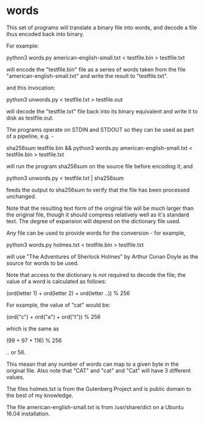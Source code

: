 # words

This set of programs will translate a binary file into words, and decode a file thus encoded back into binary.

For example:

python3 words.py american-english-small.txt < testfile.bin > testfile.txt

will encode the "testfile.bin" file as a series of words taken from the file "american-english-small.txt" and write the result to "testfile.txt".

and this invocation:

python3 unwords.py < testfile.txt > testfile.out 

will decode the "testfile.txt" file back into its binary equivalent and write it to disk as testfile.out.

The programs operate on STDIN and STDOUT so they can be used as part of a pipeline, e.g. -

sha256sum testfile.bin && python3 words.py american-english-small.txt < testfile.bin > testfile.txt

will run the program sha256sum on the source file before encoding it; and

python3 unwords.py < testfile.txt | sha256sum

feeds the output to sha256sum to verify that the file has been processed unchanged. 

Note that the resulting text form of the original file will be much larger than the original file, though it should compress relatively
well as it's standard text. The degree of expansion will depend on the dictionary file used.

Any file can be used to provide words for the conversion - for example, 

python3 words.py holmes.txt < testfile.bin > testfile.txt

will use "The Adventures of Sherlock Holmes" by Arthur Conan Doyle as the source for words to be used.

Note that access to the dictionary is *not* required to decode the file; the value of a word is calculated as follows:

(ord(letter 1) + ord(letter 2) + ord(letter ..)) % 256

For example, the value of "cat" would be:

(ord("c") + ord("a") + ord("t")) % 256

which is the same as 

(99 + 97 + 116) % 256

.. or 56. 

This measn that any number of words can map to a given byte in the original file. Also note that "CAT" and "cat" and "Cat" will have 3 different values. 

The files holmes.txt is from the Gutenberg Project and is public domain to the best of my knowledge.

The file american-english-small.txt is from /usr/share/dict on a Ubuntu 16.04 installation. 


